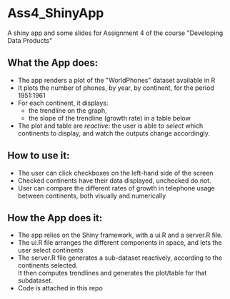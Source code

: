 # Ass4_ShinyApp
A shiny app and some slides for Assignment 4 of the course "Developing Data Products"


## What the App does:
- The app renders a plot of the "WorldPhones" dataset available in R
- It plots the number of phones, by year, by continent, for the period 1951:1961
- For each continent, it displays:  
    * the trendline on the graph,
    * the slope of the trendline (growth rate) in a table below
- The plot and table are _reactive_: the user is able to _select_ which continents to display,
and watch the outputs change accordingly.

## How to use it:
- The user can click checkboxes on the left-hand side of the screen
- Checked continents have their data displayed, unchecked do not.
- User can compare the different rates  of growth in telephone usage between continents,
both visually and numerically

## How the App does it:
- The app relies on the Shiny framework, with a ui.R and a server.R file.
- The ui.R file arranges the different components in space, and lets the user select continents
- The server.R file generates a sub-dataset reactively, according to the continents selected.  
It then computes trendlines and generates the plot/table for that subdataset.
- Code is attached in this repo
 

